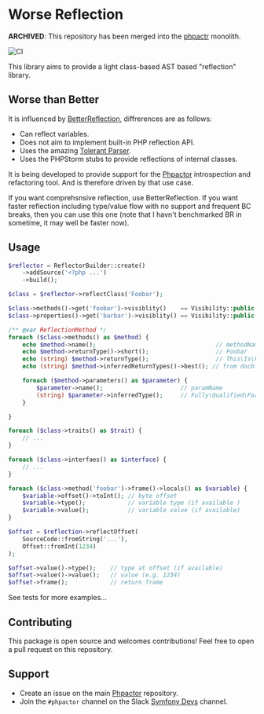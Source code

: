 Worse Reflection
==================

**ARCHIVED**: This repository has been merged into the [phpactr](https://github.com/phpactor/phpactor) monolith.

![CI](https://github.com/phpactor/worse-reflection/workflows/CI/badge.svg)

This library aims to provide a light class-based AST based "reflection" library.

## Worse than Better

It is influenced by [BetterReflection](https://github.com/Roave/BetterReflection), diffrerences are as follows:

- Can reflect variables.
- Does not aim to implement built-in PHP reflection API.
- Uses the amazing [Tolerant Parser](https://github.com/Microsoft/tolerant-php-parser).
- Uses the PHPStorm stubs to provide reflections of internal classes.

It is being developed to provide support for the
[Phpactor](https://github.com/dantleech/phpactor) introspection and
refactoring tool. And is therefore driven by that use case.

If you want comprehsnsive reflection, use BetterReflection. If you want faster
reflection including type/value flow with no support and frequent BC breaks, then you can
use this one (note that I havn't benchmarked BR in sometime, it may well be faster now).

## Usage

```php
$reflector = ReflectorBuilder::create()
    ->addSource('<?php ...')
    ->build();

$class = $reflector->reflectClass('Foobar');

$class->methods()->get('foobar')->visiblity()    == Visibility::public();
$class->properties()->get('barbar')->visiblity() == Visibility::public();

/** @var ReflectionMethod */
foreach ($class->methods() as $method) {
    echo $method->name();                                  // methodName
    echo $method->returnType()->short();                   // Foobar
    echo (string) $method->returnType();                   // This\Is\Foobar
    echo (string) $method->inferredReturnTypes()->best(); // from docblock if it exists

    foreach ($method->parameters() as $parameter) {
        $parameter->name();                      // paramName
        (string) $parameter->inferredType();     // Fully\Qualified\ParamType
    }

}

foreach ($class->traits() as $trait) {
    // ...
}

foreach ($class->interfaes() as $interface) {
    // ...
}

foreach ($class->method('foobar')->frame()->locals() as $variable) {
    $variable->offset()->toInt(); // byte offset
    $variable->type();            // variable type (if available )
    $variable->value();           // variable value (if available)
}

$offset = $reflection->reflectOffset(
    SourceCode::fromString('...'), 
    Offset::fromInt(1234)
);

$offset->value()->type();    // type at offset (if available)
$offset->value()->value();   // value (e.g. 1234)
$offset->frame();            // return frame
```

See tests for more examples...

Contributing
------------

This package is open source and welcomes contributions! Feel free to open a
pull request on this repository.

Support
-------

- Create an issue on the main [Phpactor](https://github.com/phpactor/phpactor) repository.
- Join the `#phpactor` channel on the Slack [Symfony Devs](https://symfony.com/slack-invite) channel.

